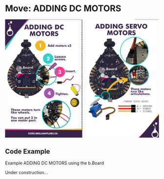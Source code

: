 # Move:  ADDING DC MOTORS

![Adding_motors-EN](https://github.com/Brilliant-Labs/code.bl/blob/code_alpha/packaged/docs/static/mb/projects/bboard-tutorials-cards/5_Move/Move1/Adding_motors-EN.png?raw=true "Adding_motors-EN")

## Code Example

Example ADDING DC MOTORS using the b.Board

Under construction...